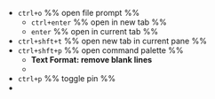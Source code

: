 
- `ctrl+o`  %%  open file prompt  %%
	- `ctrl+enter`  %%  open in new tab  %%
	- `enter`  %%  open in current tab  %%
- `ctrl+shft+t`  %%  open new tab in current pane  %%
- `ctrl+shft+p`  %%  open command palette  %%
	- **Text Format: remove blank lines**
	- 
- `ctrl+p`  %%  toggle pin  %%
- 